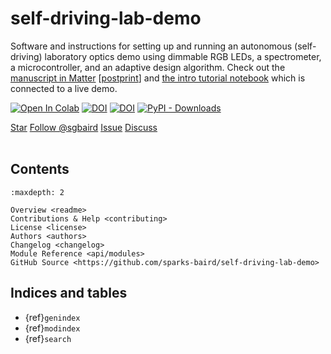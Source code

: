 # self-driving-lab-demo

Software and instructions for setting up and running an autonomous (self-driving) laboratory optics demo using dimmable RGB LEDs, a spectrometer, a microcontroller, and an adaptive design algorithm. Check out the [manuscript in Matter](https://doi.org/10.1016/j.matt.2022.11.007) [[postprint](https://github.com/sparks-baird/self-driving-lab-demo/blob/main/reports/self_driving_optics_demo-rev1.pdf)] and [the intro tutorial notebook](https://colab.research.google.com/github/sparks-baird/self-driving-lab-demo/blob/main/notebooks/4.2-paho-mqtt-colab-sdl-demo-test.ipynb) which is connected to a live demo.

[![Open In Colab](https://colab.research.google.com/assets/colab-badge.svg)](https://colab.research.google.com/github/sparks-baird/self-driving-lab-demo/blob/main/notebooks/4.2-paho-mqtt-colab-sdl-demo-test.ipynb)
[![DOI](https://img.shields.io/badge/Matter-10.1016%2Fj.matt.2022.11.007-blue)](https://doi.org/10.1016/j.matt.2022.11.007)
[![DOI](https://img.shields.io/badge/Postprint-rev1-blue)](https://github.com/sparks-baird/self-driving-lab-demo/blob/main/reports/self_driving_optics_demo-rev1.pdf)
[![PyPI -
Downloads](https://img.shields.io/pypi/dm/xtal2png)](https://pypi.org/project/xtal2png)

<a class="github-button" href="https://github.com/sparks-baird/self-driving-lab-demo"
data-icon="octicon-star" data-size="large" data-show-count="true" aria-label="Star
sparks-baird/self-driving-lab-demo on GitHub">Star</a>
<a class="github-button"
href="https://github.com/sgbaird" data-size="large" data-show-count="true"
aria-label="Follow @sgbaird on GitHub">Follow @sgbaird</a>
<a class="github-button" href="https://github.com/sparks-baird/self-driving-lab-demo/issues"
data-icon="octicon-issue-opened" data-size="large" data-show-count="true"
aria-label="Issue sparks-baird/self-driving-lab-demo on GitHub">Issue</a>
<a class="github-button" href="https://github.com/sparks-baird/self-driving-lab-demo/discussions" data-icon="octicon-comment-discussion" data-size="large" aria-label="Discuss sparks-baird/self-driving-lab-demo on GitHub">Discuss</a>
<br><br>


## Contents

```{toctree}
:maxdepth: 2

Overview <readme>
Contributions & Help <contributing>
License <license>
Authors <authors>
Changelog <changelog>
Module Reference <api/modules>
GitHub Source <https://github.com/sparks-baird/self-driving-lab-demo>
```

## Indices and tables

* {ref}`genindex`
* {ref}`modindex`
* {ref}`search`

[Sphinx]: http://www.sphinx-doc.org/
[Markdown]: https://daringfireball.net/projects/markdown/
[reStructuredText]: http://www.sphinx-doc.org/en/master/usage/restructuredtext/basics.html
[MyST]: https://myst-parser.readthedocs.io/en/latest/

<script async defer src="https://buttons.github.io/buttons.js"></script>
